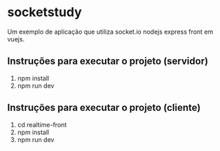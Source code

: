 # socketstudy
Um exemplo de aplicação que utiliza socket.io nodejs express front em vuejs.

## Instruções para executar o projeto (servidor)
1. npm install
2. npm run dev


## Instruções para executar o projeto (cliente)
1. cd realtime-front
2. npm install
3. npm run dev


